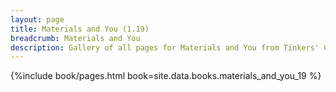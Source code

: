 ```yaml
---
layout: page
title: Materials and You (1.19)
breadcrumb: Materials and You
description: Gallery of all pages for Materials and You from Tinkers' Construct in Minecraft 1.19.2.
---
```


{%include book/pages.html book=site.data.books.materials_and_you_19 %}